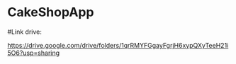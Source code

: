 # CakeShopApp

#Link drive:

https://drive.google.com/drive/folders/1qrRMYFGgayFgrjH6xypQXyTeeH21i5O6?usp=sharing
